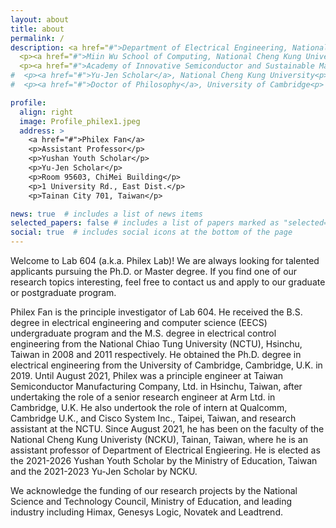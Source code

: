 ```yaml
---
layout: about
title: about
permalink: /
description: <a href="#">Department of Electrical Engineering, National Cheng Kung University</a>
  <p><a href="#">Miin Wu School of Computing, National Cheng Kung University</a><p>
  <p><a href="#">Academy of Innovative Semiconductor and Sustainable Manufacturing, National Cheng Kung University</a><p>
#  <p><a href="#">Yu-Jen Scholar</a>, National Cheng Kung University<p>
#  <p><a href="#">Doctor of Philosophy</a>, University of Cambridge<p>

profile:
  align: right
  image: Profile_philex1.jpeg
  address: >
    <a href="#">Philex Fan</a>
    <p>Assistant Professor</p>
    <p>Yushan Youth Scholar</p>
    <p>Yu-Jen Scholar</p>
    <p>Room 95603, ChiMei Building</p>
    <p>1 University Rd., East Dist.</p>
    <p>Tainan City 701, Taiwan</p>

news: true  # includes a list of news items
selected_papers: false # includes a list of papers marked as "selected={true}"
social: true  # includes social icons at the bottom of the page
---
```


Welcome to Lab 604 (a.k.a. Philex Lab)! We are always looking for talented applicants pursuing the Ph.D. or Master degree. If you find one of our research topics interesting, feel free to contact us and apply to our graduate or postgraduate program. 

Philex Fan is the principle investigator of Lab 604. He received the B.S. degree in electrical engineering and computer science (EECS) undergraduate program and the M.S. degree in electrical control engineering from the National Chiao Tung University (NCTU), Hsinchu, Taiwan in 2008 and 2011 respectively. He obtained the Ph.D. degree in electrical engineering from the University of Cambridge, Cambridge, U.K. in 2019. Until August 2021, Philex was a principle engineer at Taiwan Semiconductor Manufacturing Company, Ltd. in Hsinchu, Taiwan, after undertaking the role of a senior research engineer at Arm Ltd. in Cambridge, U.K. He also undertook the role of intern at Qualcomm, Cambridge U.K., and Cisco System Inc., Taipei, Taiwan, and research assistant at the NCTU. Since August 2021, he has been on the faculty of the National Cheng Kung Univeristy (NCKU), Tainan, Taiwan, where he is an assistant professor of Department of Electrical Engieering. He is elected as the 2021-2026 Yushan Youth Scholar by the Ministry of Education, Taiwan and the 2021-2023 Yu-Jen Scholar by NCKU.

We acknowledge the funding of our research projects by the National Science and Technology Council, Ministry of Education, and leading industry including Himax, Genesys Logic, Novatek and Leadtrend.